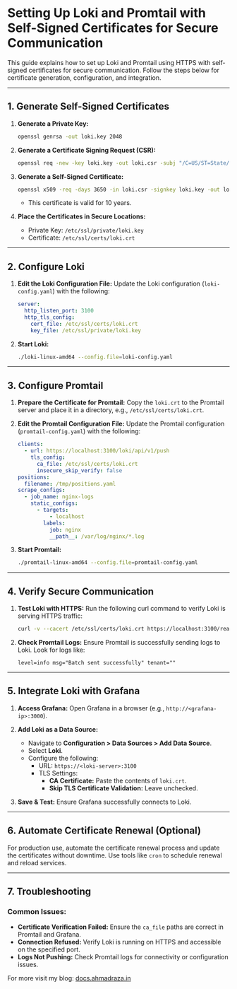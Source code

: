# Setting Up Loki and Promtail with Self-Signed Certificates for Secure Communication

This guide explains how to set up Loki and Promtail using HTTPS with self-signed certificates for secure communication. Follow the steps below for certificate generation, configuration, and integration.

---

## **1. Generate Self-Signed Certificates**

1. **Generate a Private Key:**
   ```bash
   openssl genrsa -out loki.key 2048
   ```

2. **Generate a Certificate Signing Request (CSR):**
   ```bash
   openssl req -new -key loki.key -out loki.csr -subj "/C=US/ST=State/L=City/O=Organization/OU=Unit/CN=localhost"
   ```

3. **Generate a Self-Signed Certificate:**
   ```bash
   openssl x509 -req -days 3650 -in loki.csr -signkey loki.key -out loki.crt
   ```
   - This certificate is valid for 10 years.

4. **Place the Certificates in Secure Locations:**
   - Private Key: `/etc/ssl/private/loki.key`
   - Certificate: `/etc/ssl/certs/loki.crt`

---

## **2. Configure Loki**

1. **Edit the Loki Configuration File:**
   Update the Loki configuration (`loki-config.yaml`) with the following:
   ```yaml
   server:
     http_listen_port: 3100
     http_tls_config:
       cert_file: /etc/ssl/certs/loki.crt
       key_file: /etc/ssl/private/loki.key
   ```

2. **Start Loki:**
   ```bash
   ./loki-linux-amd64 --config.file=loki-config.yaml
   ```

---

## **3. Configure Promtail**

1. **Prepare the Certificate for Promtail:**
   Copy the `loki.crt` to the Promtail server and place it in a directory, e.g., `/etc/ssl/certs/loki.crt`.

2. **Edit the Promtail Configuration File:**
   Update the Promtail configuration (`promtail-config.yaml`) with the following:
   ```yaml
   clients:
     - url: https://localhost:3100/loki/api/v1/push
       tls_config:
         ca_file: /etc/ssl/certs/loki.crt
         insecure_skip_verify: false
   positions:
     filename: /tmp/positions.yaml
   scrape_configs:
     - job_name: nginx-logs
       static_configs:
         - targets:
             - localhost
           labels:
             job: nginx
             __path__: /var/log/nginx/*.log
   ```

3. **Start Promtail:**
   ```bash
   ./promtail-linux-amd64 --config.file=promtail-config.yaml
   ```

---

## **4. Verify Secure Communication**

1. **Test Loki with HTTPS:**
   Run the following curl command to verify Loki is serving HTTPS traffic:
   ```bash
   curl -v --cacert /etc/ssl/certs/loki.crt https://localhost:3100/ready
   ```

2. **Check Promtail Logs:**
   Ensure Promtail is successfully sending logs to Loki. Look for logs like:
   ```
   level=info msg="Batch sent successfully" tenant=""
   ```

---

## **5. Integrate Loki with Grafana**

1. **Access Grafana:**
   Open Grafana in a browser (e.g., `http://<grafana-ip>:3000`).

2. **Add Loki as a Data Source:**
   - Navigate to **Configuration > Data Sources > Add Data Source**.
   - Select **Loki**.
   - Configure the following:
     - URL: `https://<loki-server>:3100`
     - TLS Settings:
       - **CA Certificate:** Paste the contents of `loki.crt`.
       - **Skip TLS Certificate Validation:** Leave unchecked.

3. **Save & Test:**
   Ensure Grafana successfully connects to Loki.

---

## **6. Automate Certificate Renewal (Optional)**

For production use, automate the certificate renewal process and update the certificates without downtime. Use tools like `cron` to schedule renewal and reload services.

---

## **7. Troubleshooting**

### Common Issues:
- **Certificate Verification Failed:**
  Ensure the `ca_file` paths are correct in Promtail and Grafana.
- **Connection Refused:**
  Verify Loki is running on HTTPS and accessible on the specified port.
- **Logs Not Pushing:**
  Check Promtail logs for connectivity or configuration issues.

For more visit my blog: [docs.ahmadraza.in](https://docs.ahmadraza.in)

